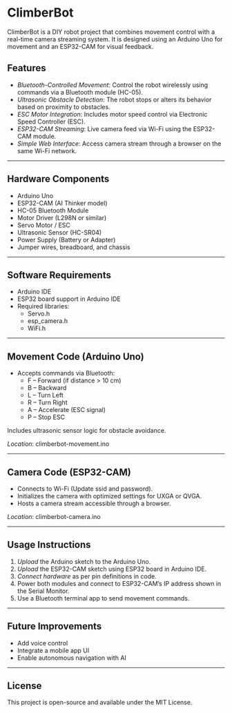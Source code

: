 # ClimberBot

ClimberBot is a DIY robot project that combines movement control with a real-time camera streaming system. It is designed using an Arduino Uno for movement and an ESP32-CAM for visual feedback.

## Features

- *Bluetooth-Controlled Movement*: Control the robot wirelessly using commands via a Bluetooth module (HC-05).
- *Ultrasonic Obstacle Detection*: The robot stops or alters its behavior based on proximity to obstacles.
- *ESC Motor Integration*: Includes motor speed control via Electronic Speed Controller (ESC).
- *ESP32-CAM Streaming*: Live camera feed via Wi-Fi using the ESP32-CAM module.
- *Simple Web Interface*: Access camera stream through a browser on the same Wi-Fi network.

---

## Hardware Components

- Arduino Uno
- ESP32-CAM (AI Thinker model)
- HC-05 Bluetooth Module
- Motor Driver (L298N or similar)
- Servo Motor / ESC
- Ultrasonic Sensor (HC-SR04)
- Power Supply (Battery or Adapter)
- Jumper wires, breadboard, and chassis

---

## Software Requirements

- Arduino IDE
- ESP32 board support in Arduino IDE
- Required libraries:
  - Servo.h
  - esp_camera.h
  - WiFi.h

---

## Movement Code (Arduino Uno)

- Accepts commands via Bluetooth:
  - F – Forward (if distance > 10 cm)
  - B – Backward
  - L – Turn Left
  - R – Turn Right
  - A – Accelerate (ESC signal)
  - P – Stop ESC

Includes ultrasonic sensor logic for obstacle avoidance.

*Location*: climberbot-movement.ino

---

## Camera Code (ESP32-CAM)

- Connects to Wi-Fi (Update ssid and password).
- Initializes the camera with optimized settings for UXGA or QVGA.
- Hosts a camera stream accessible through a browser.

*Location*: climberbot-camera.ino

---

## Usage Instructions

1. *Upload* the Arduino sketch to the Arduino Uno.
2. *Upload* the ESP32-CAM sketch using ESP32 board in Arduino IDE.
3. *Connect hardware* as per pin definitions in code.
4. Power both modules and connect to ESP32-CAM’s IP address shown in the Serial Monitor.
5. Use a Bluetooth terminal app to send movement commands.

---

## Future Improvements

- Add voice control
- Integrate a mobile app UI
- Enable autonomous navigation with AI

---

## License

This project is open-source and available under the MIT License.

